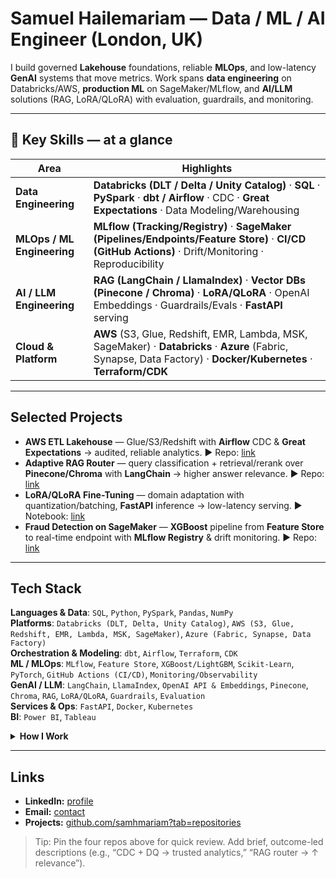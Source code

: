 # Samuel Hailemariam — Data / ML / AI Engineer (London, UK)

I build governed **Lakehouse** foundations, reliable **MLOps**, and low-latency **GenAI** systems that move metrics. Work spans **data engineering** on Databricks/AWS, **production ML** on SageMaker/MLflow, and **AI/LLM** solutions (RAG, LoRA/QLoRA) with evaluation, guardrails, and monitoring.

---

## 🔎 Key Skills — at a glance
| Area | Highlights |
| --- | --- |
| **Data Engineering** | **Databricks (DLT / Delta / Unity Catalog)** · **SQL** · **PySpark** · **dbt / Airflow** · CDC · **Great Expectations** · Data Modeling/Warehousing |
| **MLOps / ML Engineering** | **MLflow (Tracking/Registry)** · **SageMaker (Pipelines/Endpoints/Feature Store)** · **CI/CD (GitHub Actions)** · Drift/Monitoring · Reproducibility |
| **AI / LLM Engineering** | **RAG (LangChain / LlamaIndex)** · **Vector DBs (Pinecone / Chroma)** · **LoRA/QLoRA** · OpenAI Embeddings · Guardrails/Evals · **FastAPI** serving |
| **Cloud & Platform** | **AWS** (S3, Glue, Redshift, EMR, Lambda, MSK, SageMaker) · **Databricks** · **Azure** (Fabric, Synapse, Data Factory) · **Docker/Kubernetes** · **Terraform/CDK** |

---

## Selected Projects
- **AWS ETL Lakehouse** — Glue/S3/Redshift with **Airflow** CDC & **Great Expectations** → audited, reliable analytics. ▶︎ Repo: [link](#)
- **Adaptive RAG Router** — query classification + retrieval/rerank over **Pinecone/Chroma** with **LangChain** → higher answer relevance. ▶︎ Repo: [link](#)
- **LoRA/QLoRA Fine-Tuning** — domain adaptation with quantization/batching, **FastAPI** inference → low-latency serving. ▶︎ Notebook: [link](#)
- **Fraud Detection on SageMaker** — **XGBoost** pipeline from **Feature Store** to real-time endpoint with **MLflow Registry** & drift monitoring. ▶︎ Repo: [link](#)

---

## Tech Stack
**Languages & Data**: `SQL`, `Python`, `PySpark`, `Pandas`, `NumPy`  
**Platforms**: `Databricks (DLT, Delta, Unity Catalog)`, `AWS (S3, Glue, Redshift, EMR, Lambda, MSK, SageMaker)`, `Azure (Fabric, Synapse, Data Factory)`  
**Orchestration & Modeling**: `dbt`, `Airflow`, `Terraform`, `CDK`  
**ML / MLOps**: `MLflow`, `Feature Store`, `XGBoost/LightGBM`, `Scikit-Learn`, `PyTorch`, `GitHub Actions (CI/CD)`, `Monitoring/Observability`  
**GenAI / LLM**: `LangChain`, `LlamaIndex`, `OpenAI API & Embeddings`, `Pinecone`, `Chroma`, `RAG`, `LoRA/QLoRA`, `Guardrails`, `Evaluation`  
**Services & Ops**: `FastAPI`, `Docker`, `Kubernetes`  
**BI**: `Power BI`, `Tableau`

<details>
<summary><strong>How I Work</strong></summary>

- **Production-first:** governance, lineage, and reproducibility by default  
- **Measurable outcomes:** latency, accuracy, cost, and reliability tracked end-to-end  
- **Collaborative delivery:** clear READMEs, automated tests, CI/CD, and sane defaults
</details>

---

## Links
- **LinkedIn:** [profile](linkedin.com/in/samuel-hailemariam)
- **Email:** [contact](samuel.hailemariam@outlook.com)
- **Projects:** [github.com/samhmariam?tab=repositories](https://github.com/samhmariam?tab=repositories)

> Tip: Pin the four repos above for quick review. Add brief, outcome-led descriptions (e.g., “CDC + DQ → trusted analytics,” “RAG router → ↑ relevance”).





